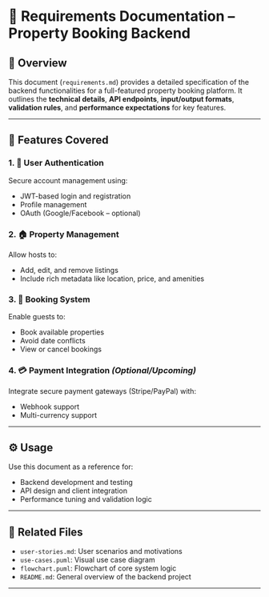 # 📘 Requirements Documentation – Property Booking Backend

## 📝 Overview

This document (`requirements.md`) provides a detailed specification of the backend functionalities for a full-featured property booking platform. It outlines the **technical details**, **API endpoints**, **input/output formats**, **validation rules**, and **performance expectations** for key features.

---

## 📌 Features Covered

### 1. 🔐 User Authentication
Secure account management using:
- JWT-based login and registration
- Profile management
- OAuth (Google/Facebook – optional)

### 2. 🏠 Property Management
Allow hosts to:
- Add, edit, and remove listings
- Include rich metadata like location, price, and amenities

### 3. 📅 Booking System
Enable guests to:
- Book available properties
- Avoid date conflicts
- View or cancel bookings

### 4. 💳 Payment Integration *(Optional/Upcoming)*
Integrate secure payment gateways (Stripe/PayPal) with:
- Webhook support
- Multi-currency support

---

## ⚙️ Usage

Use this document as a reference for:
- Backend development and testing
- API design and client integration
- Performance tuning and validation logic

---

## 📂 Related Files

- `user-stories.md`: User scenarios and motivations
- `use-cases.puml`: Visual use case diagram
- `flowchart.puml`: Flowchart of core system logic
- `README.md`: General overview of the backend project

---
